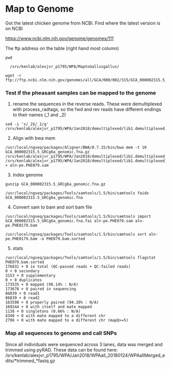 # Map to Genome


Got the latest chicken genome from NCBI. Find where the latest version is on NCBI 

https://www.ncbi.nlm.nih.gov/genome/genomes/111

The ftp address on the table (right hand most column)
```
pwd 

  /srv/kenlab/alexjvr_p1795/WPA/MaptoGallusgallus/

wget -r ftp://ftp.ncbi.nlm.nih.gov/genomes/all/GCA/000/002/315/GCA_000002315.5_GRCg6a 
```


### Test if the pheasant samples can be mapped to the genome

1. rename the sequences in the reverse reads. These were demultiplexed with process_radtags, so the fwd and rev reads have different endings to their names (_1 and _2) 
```
sed -i 's/_2$/_1/g' /srv/kenlab/alexjvr_p1795/WPA/Jan2018/demultiplexed/lib1.demultiplexed_20180123/PHE079renamed_2.2.fq
```

2. Align with bwa mem
```
/usr/local/ngseq/packages/Aligner/BWA/0.7.15/bin/bwa mem -t 10 GCA_000002315.5_GRCg6a_genomic.fna.gz /srv/kenlab/alexjvr_p1795/WPA/Jan2018/demultiplexed/lib1.demultiplexed_20180123/PHE079_2.1.fq /srv/kenlab/alexjvr_p1795/WPA/Jan2018/demultiplexed/lib1.demultiplexed_20180123/PHE079renamed_2.2.fq > aln-pe.PHE079.sam
```


3. Index genome
```
gunzip GCA_000002315.5_GRCg6a_genomic.fna.gz

/usr/local/ngseq/packages/Tools/samtools/1.5/bin/samtools faidx GCA_000002315.5_GRCg6a_genomic.fna
```


4. Convert sam to bam and sort bam file
```
/usr/local/ngseq/packages/Tools/samtools/1.5/bin/samtools import GCA_000002315.5_GRCg6a_genomic.fna.fai aln-pe.PHE079.sam aln-pe.PHE0179.bam

/usr/local/ngseq/packages/Tools/samtools/1.5/bin/samtools sort aln-pe.PHE0179.bam -o PHE079.bam.sorted
```


5. stats
```
/usr/local/ngseq/packages/Tools/samtools/1.5/bin/samtools flagstat PHE079.bam.sorted 
176831 + 0 in total (QC-passed reads + QC-failed reads)
0 + 0 secondary
3153 + 0 supplementary
0 + 0 duplicates
173535 + 0 mapped (98.14% : N/A)
173678 + 0 paired in sequencing
86839 + 0 read1
86839 + 0 read2
163598 + 0 properly paired (94.20% : N/A)
169244 + 0 with itself and mate mapped
1138 + 0 singletons (0.66% : N/A)
4340 + 0 with mate mapped to a different chr
2796 + 0 with mate mapped to a different chr (mapQ>=5)

```

### Map all sequences to genome and call SNPs

Since all individuals were sequenced across 3 lanes, data was merged and trimmed using pyRAD. 
These data can be found here: /srv/kenlab/alexjvr_p1795/WPA/Jan2018/WPAall_20180124/WPAallMerged_edits/*trimmed_*fastq.gz



